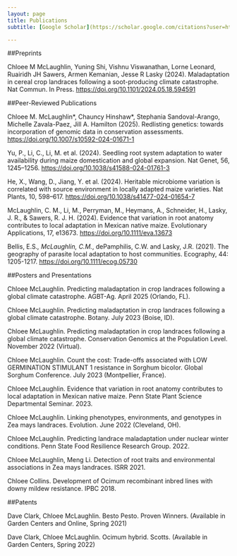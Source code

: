 ```yaml
---
layout: page
title: Publications
subtitle: [Google Scholar](https://scholar.google.com/citations?user=http://scholar.google.com/citations?view_op=list_works&hl=en&authuser=1&hl=en&user=KEdGiqcAAAAJ&authuser=1) | [ORCiD](https://orcid.org/0000-0002-6345-6764)

---
```


##Preprints

Chloee M McLaughlin, Yuning Shi, Vishnu Viswanathan, Lorne Leonard, Ruairidh JH Sawers, Armen Kemanian, Jesse R Lasky (2024). Maladaptation in cereal crop landraces following a soot-producing climate catastrophe. Nat Commun. In Press. https://doi.org/10.1101/2024.05.18.594591

##Peer-Reviewed Publications

Chloee M. McLaughlin*, Chauncy Hinshaw*, Stephania Sandoval-Arango, Michelle Zavala-Paez, Jill A. Hamilton (2025). Redlisting genetics: towards incorporation of genomic data in conservation assessments. https://doi.org/10.1007/s10592-024-01671-1

Yu, P., Li, C., Li, M. et al. (2024). Seedling root system adaptation to water availability during maize domestication and global expansion. Nat Genet, 56, 1245–1256. https://doi.org/10.1038/s41588-024-01761-3

He, X., Wang, D., Jiang, Y. et al. (2024). Heritable microbiome variation is correlated with source environment in locally adapted maize varieties. Nat Plants, 10, 598–617. https://doi.org/10.1038/s41477-024-01654-7

McLaughlin, C. M., Li, M., Perryman, M., Heymans, A., Schneider, H., Lasky, J. R., & Sawers, R. J. H. (2024). Evidence that variation in root anatomy contributes to local adaptation in Mexican native maize. Evolutionary Applications, 17, e13673. https://doi.org/10.1111/eva.13673

Bellis, E.S.*, McLaughlin, C.M.*, dePamphilis, C.W. and Lasky, J.R. (2021). The geography of parasite local adaptation to host communities. Ecography, 44: 1205-1217. https://doi.org/10.1111/ecog.05730

##Posters and Presentations

Chloee McLaughlin. Predicting maladaptation in crop landraces following a global climate catastrophe. AGBT-Ag. April 2025 (Orlando, FL).

Chloee McLaughlin. Predicting maladaptation in crop landraces following a global climate catastrophe. Botany. July 2023 (Boise, ID).

Chloee McLaughlin. Predicting maladaptation in crop landraces following a global climate catastrophe. Conservation Genomics at the Population Level. November 2022 (Virtual).

Chloee McLaughlin. Count the cost: Trade-offs associated with LOW GERMINATION STIMULANT 1 resistance in Sorghum bicolor. Global Sorghum Conference. July 2023 (Montpellier, France).

Chloee McLaughlin. Evidence that variation in root anatomy contributes to local adaptation in Mexican native maize. Penn State Plant Science Departmental Seminar. 2023.

Chloee McLaughlin. Linking phenotypes, environments, and genotypes in Zea mays landraces. Evolution. June 2022 (Cleveland, OH).

Chloee McLaughlin. Predicting landrace maladaptation under nuclear winter conditions. Penn State Food Resilience Research Group. 2022.

Chloee McLaughlin, Meng Li. Detection of root traits and environmental associations in Zea mays landraces. ISRR 2021.

Chloee Collins. Development of Ocimum recombinant inbred lines with downy mildew resistance. IPBC 2018.

##Patents

Dave Clark, Chloee McLaughlin. Besto Pesto. Proven Winners. (Available in Garden Centers and Online, Spring 2021)

Dave Clark, Chloee McLaughlin. Ocimum hybrid. Scotts. (Available in Garden Centers, Spring 2022)
